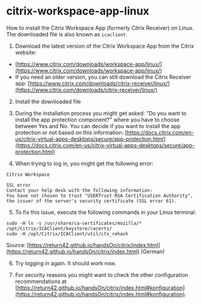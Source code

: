 # citrix-workspace-app-linux
How to install the Citrix Workspace App (formerly Citrix Receiver) on Linux. The downloaded file is also known as `icaclient`.

1. Download the latest version of the Citrix Workspace App from the Citrix website:
- [https://www.citrix.com/downloads/workspace-app/linux/](https://www.citrix.com/downloads/workspace-app/linux/)
- If you need an older version, you can still download the Citrix Receiver app: [https://www.citrix.com/downloads/citrix-receiver/linux/](https://www.citrix.com/downloads/citrix-receiver/linux/)

2. Install the downloaded file

3. During the installation process you might get asked: "Do you want to install the app protection component?" where you have to choose between Yes and No. You can decide if you want to install the app protection or not based on this information: [https://docs.citrix.com/en-us/citrix-virtual-apps-desktops/secure/app-protection.html](https://docs.citrix.com/en-us/citrix-virtual-apps-desktops/secure/app-protection.html)

4. When trying to log in, you might get the following error:
```
Citrix Workspace

SSL error
Contact your help desk with the following information:
You have not chosen to trust "USERTrust RSA Certification Authority",
the issuer of the server's security certificate (SSL error 61).
```

5. To fix this issue, execute the following commands in your Linux terminal:
```
sudo -H ln -s /usr/share/ca-certificates/mozilla/* /opt/Citrix/ICAClient/keystore/cacerts/
sudo -H /opt/Citrix/ICAClient/util/ctx_rehash
```
Source: [https://return42.github.io/handsOn/citrix/index.html](https://return42.github.io/handsOn/citrix/index.html) (German)

6. Try logging in again. It should work now.

7. For security reasons you might want to check the other configuration recommendations at [https://return42.github.io/handsOn/citrix/index.html#konfiguration](https://return42.github.io/handsOn/citrix/index.html#konfiguration).
